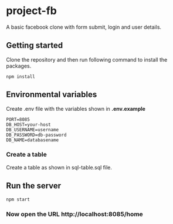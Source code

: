 # project-fb
A basic facebook clone with form submit, login and user details.

## Getting started
Clone the repository and then run following command to install the packages.
``` 
npm install
```

## Environmental variables
Create .env file with the variables shown in **.env.example**
 ```
 PORT=8085
 DB_HOST=your-host
 DB_USERNAME=username
 DB_PASSWORD=db-password
 DB_NAME=databasename
 ```
 
 ### Create a table
Create a table as shown in sql-table.sql file.

## Run the server
``` 
npm start
```

### Now open the URL  http://localhost:8085/home



